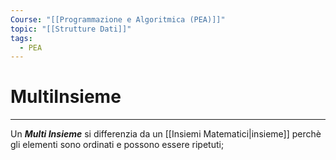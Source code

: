 ```yaml
---
Course: "[[Programmazione e Algoritmica (PEA)]]"
topic: "[[Strutture Dati]]"
tags:
  - PEA
---
```


# MultiInsieme
---
Un **_Multi Insieme_** si differenzia da un [[Insiemi Matematici|insieme]] perchè gli elementi sono ordinati e possono essere ripetuti; 